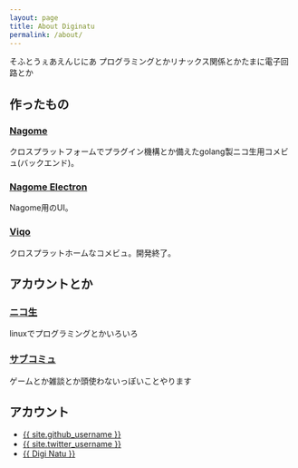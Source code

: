 ```yaml
---
layout: page
title: About Diginatu
permalink: /about/
---
```


そふとうぇあえんじにあ プログラミングとかリナックス関係とかたまに電子回路とか


作ったもの
----------

### [Nagome](https://github.com/diginatu/nagome)

クロスプラットフォームでプラグイン機構とか備えたgolang製ニコ生用コメビュ(バックエンド)。

### [Nagome Electron](https://github.com/diginatu/nagome-electron)

Nagome用のUI。

### [Viqo](https://github.com/diginatu/Viqo)

クロスプラットホームなコメビュ。開発終了。


アカウントとか
--------------

### [ニコ生](http://com.nicovideo.jp/community/co2345471)

linuxでプログラミングとかいろいろ

### [サブコミュ](http://com.nicovideo.jp/community/co2451565)

ゲームとか雑談とか頭使わないっぽいことやります


アカウント
----------

<ul class="uk-list">
<li>
<a href="https://github.com/{{ site.github_username }}">
<i class="uk-icon-github text-weak"></i> {{ site.github_username }}
</a>
</li>

<li>
<a href="https://twitter.com/{{ site.twitter_username }}">
<i class="uk-icon-twitter text-weak"></i> {{ site.twitter_username }}
</a>
</li>

<li>
<a href="https://www.youtube.com/channel/UC_4HH7aQmL8GNhyV6RWro9Q">
<i class="uk-icon-youtube text-weak"></i> {{ Digi Natu }}
</a>
</li>
</ul>
